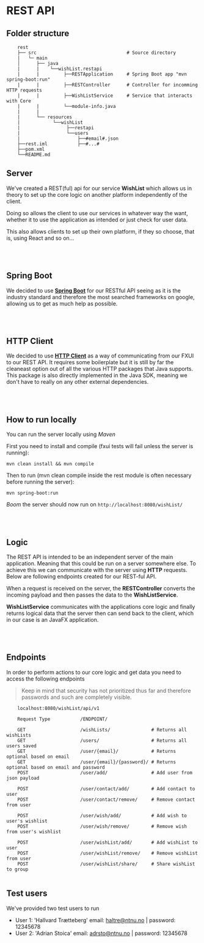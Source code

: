 # REST API

## Folder structure

        rest
        ├── src                                 # Source directory
        |   └─ main
        │      ├── java
        |      |    └──wishList.restapi
        |      |         ├──RESTApplication     # Spring Boot app "mvn spring-boot:run"
        |      |         ├──RESTController      # Controller for incomming HTTP requests
        |      |         ├──WishListService     # Service that interacts with Core
        |      |         └──module-info.java
        |      |
        |      └── resources
        |            └──wishList
        |                 ├──restapi
        |                 └──users
        |                     ├──#email#.json
        ├──rest.iml           ├──#...#
        ├──pom.xml
        └──README.md

## Server

We've created a REST(ful) api for our service **WishList** which allows us in theory to set up the core logic on another
platform independently of the client.

Doing so allows the client to use our services in whatever way the want, whether it to use the application as intended
or just check for user data.

This also allows clients to set up their own platform, if they so choose, that is, using React and so on...

<br />
<br />

## Spring Boot

We decided to use [**Spring Boot**](https://spring.io/projects/spring-boot) for our RESTful API seeing as it is the
industry standard and therefore the most searched frameworks on google, allowing us to get as much help as possible.

<br />
<br />

## HTTP Client

We decided to use [**HTTP
Client**](https://docs.oracle.com/en/java/javase/11/docs/api/java.net.http/java/net/http/package-summary.html) as a way
of communicating from our FXUI to our REST API. It requires some boilerplate but it is still by far the cleaneast option
out of all the various HTTP packages that Java supports. This package is also directly implemented in the Java SDK, meaning we don't have to really on any other external dependencies.

<br />
<br />

## How to run locally

You can run the server locally using _Maven_

First you need to install and compile (fxui tests will fail unless the server is running):

`mvn clean install && mvn compile`

Then to run (mvn clean compile inside the rest module is often necessary before running the server):

`mvn spring-boot:run`

_Boom_ the server should now run on `http://localhost:8080/wishList/`

<br />
<br />

## Logic

The REST API is intended to be an independent server of the main application. Meaning that this could be run on a server
somewhere else. To achieve this we can communicate with the server using **HTTP** requests. Below are following
endpoints created for our REST-ful API.

When a request is received on the server, the **RESTController** converts the incoming payload and then passes the data
to the **WishListService**.

**WishListService** communicates with the applications core logic and finally returns logical data that the server then
can send back to the client, which in our case is an JavaFX application.

<br />
<br />

## Endpoints

In order to perform actions to our core logic and get data you need to access the following endpoints

> Keep in mind that security has not prioritized thus far and therefore passwords and such are completely visible.

```
    localhost:8080/wishList/api/v1

    Request Type           /ENDPOINT/

    GET                    /wishLists/               # Returns all wishLists
    GET                    /users/                   # Returns all users saved
    GET                    /user/{email}/            # Returns optional based on email
    GET                    /user/{email}/{password}/ # Returns optional based on email and password
    POST                   /user/add/                # Add user from json payload

    POST                   /user/contact/add/        # Add contact to user
    POST                   /user/contact/remove/     # Remove contact from user

    POST                   /user/wish/add/           # Add wish to user's wishlist
    POST                   /user/wish/remove/        # Remove wish from user's wishlist

    POST                   /user/wishList/add/       # Add wishList to user
    POST                   /user/wishList/remove/    # Remove wishList from user
    POST                   /user/wishList/share/     # Share wishList to group


```

## Test users

We've provided two test users to run

- User 1: 'Hallvard Trætteberg' email: haltre@ntnu.no | password: 12345678
- User 2: 'Adrian Stoica' email: adrsto@ntnu.no | password: 12345678
